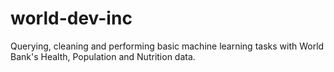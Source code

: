 # world-dev-inc
Querying, cleaning and performing basic machine learning tasks with World Bank's Health, Population and Nutrition data.
